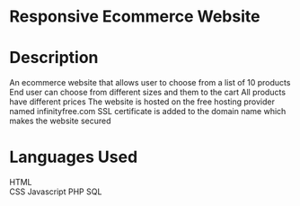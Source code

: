 # Responsive Ecommerce Website
# Description
An ecommerce website that allows user to choose from a list of 10 products
End user can choose from different sizes and them to the cart
All products have different prices
The website is hosted on the free hosting provider named infinityfree.com
SSL certificate is added to the domain name which makes the website secured

# Languages Used
HTML <br>
CSS
Javascript
PHP
SQL
